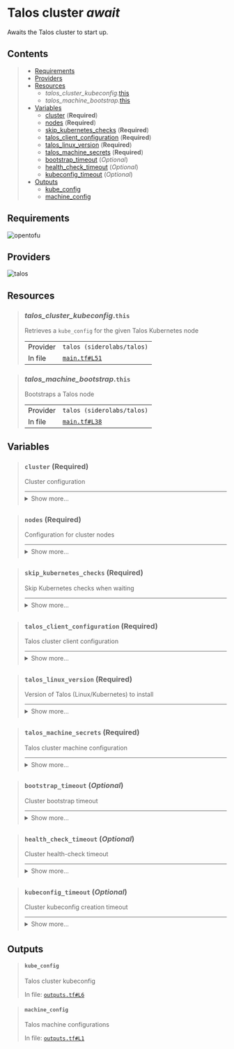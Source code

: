 # Talos cluster *await*

Awaits the Talos cluster to start up.

## Contents

<blockquote><!-- contents:start -->

- [Requirements](#requirements)
- [Providers](#providers)
- [Resources](#resources)
  - _talos_cluster_kubeconfig_.[this](#talos_cluster_kubeconfigthis)
  - _talos_machine_bootstrap_.[this](#talos_machine_bootstrapthis)
- [Variables](#variables)
  - [cluster](#cluster-required) (**Required**)
  - [nodes](#nodes-required) (**Required**)
  - [skip_kubernetes_checks](#skip_kubernetes_checks-required) (**Required**)
  - [talos_client_configuration](#talos_client_configuration-required) (**Required**)
  - [talos_linux_version](#talos_linux_version-required) (**Required**)
  - [talos_machine_secrets](#talos_machine_secrets-required) (**Required**)
  - [bootstrap_timeout](#bootstrap_timeout-optional) (*Optional*)
  - [health_check_timeout](#health_check_timeout-optional) (*Optional*)
  - [kubeconfig_timeout](#kubeconfig_timeout-optional) (*Optional*)
- [Outputs](#outputs)
  - [kube_config](#kube_config)
  - [machine_config](#machine_config)
</blockquote><!-- contents:end -->

## Requirements
![opentofu](https://img.shields.io/badge/OpenTofu->=1.10.5-d3287d?logo=opentofu)

## Providers
  
![talos](https://img.shields.io/badge/talos--2479ce)

## Resources
  
<blockquote><!-- resource:"talos_cluster_kubeconfig.this":start -->

### _talos_cluster_kubeconfig_.`this`

Retrieves a `kube_config` for the given Talos Kubernetes node
  <table>
    <tr>
      <td>Provider</td>
      <td><code>talos (siderolabs/talos)</code></td>
    </tr>
    <tr>
      <td>In file</td>
      <td><a href="./main.tf#L51"><code>main.tf#L51</code></a></td>
    </tr>
  </table>
</blockquote><!-- resource:"talos_cluster_kubeconfig.this":end -->
<blockquote><!-- resource:"talos_machine_bootstrap.this":start -->

### _talos_machine_bootstrap_.`this`

Bootstraps a Talos node
  <table>
    <tr>
      <td>Provider</td>
      <td><code>talos (siderolabs/talos)</code></td>
    </tr>
    <tr>
      <td>In file</td>
      <td><a href="./main.tf#L38"><code>main.tf#L38</code></a></td>
    </tr>
  </table>
</blockquote><!-- resource:"talos_machine_bootstrap.this":end -->

## Variables
  
<blockquote><!-- variable:"cluster":start -->

### `cluster` (**Required**)

Cluster configuration

<details style="border-top-color: inherit; border-top-width: 0.1em; border-top-style: solid; padding-top: 0.5em; padding-bottom: 0.5em;">
  <summary>Show more...</summary>

  **Type**:
  ```hcl
  object({
    name     = string
    endpoint = string
  })
  ```
  In file: <a href="./variables.tf#L7"><code>variables.tf#L7</code></a>

</details>
</blockquote><!-- variable:"cluster":end -->
<blockquote><!-- variable:"nodes":start -->

### `nodes` (**Required**)

Configuration for cluster nodes

<details style="border-top-color: inherit; border-top-width: 0.1em; border-top-style: solid; padding-top: 0.5em; padding-bottom: 0.5em;">
  <summary>Show more...</summary>

  **Type**:
  ```hcl
  list(object({
    name         = string
    machine_type = string
    ip           = string
  }))
  ```
  In file: <a href="./variables.tf#L52"><code>variables.tf#L52</code></a>

</details>
</blockquote><!-- variable:"nodes":end -->
<blockquote><!-- variable:"skip_kubernetes_checks":start -->

### `skip_kubernetes_checks` (**Required**)

Skip Kubernetes checks when waiting

<details style="border-top-color: inherit; border-top-width: 0.1em; border-top-style: solid; padding-top: 0.5em; padding-bottom: 0.5em;">
  <summary>Show more...</summary>

  **Type**:
  ```hcl
  bool
  ```
  In file: <a href="./variables.tf#L25"><code>variables.tf#L25</code></a>

</details>
</blockquote><!-- variable:"skip_kubernetes_checks":end -->
<blockquote><!-- variable:"talos_client_configuration":start -->

### `talos_client_configuration` (**Required**)

Talos cluster client configuration

<details style="border-top-color: inherit; border-top-width: 0.1em; border-top-style: solid; padding-top: 0.5em; padding-bottom: 0.5em;">
  <summary>Show more...</summary>

  **Type**:
  ```hcl
  map(any)
  ```
  In file: <a href="./variables.tf#L20"><code>variables.tf#L20</code></a>

</details>
</blockquote><!-- variable:"talos_client_configuration":end -->
<blockquote><!-- variable:"talos_linux_version":start -->

### `talos_linux_version` (**Required**)

Version of Talos (Linux/Kubernetes) to install

<details style="border-top-color: inherit; border-top-width: 0.1em; border-top-style: solid; padding-top: 0.5em; padding-bottom: 0.5em;">
  <summary>Show more...</summary>

  **Type**:
  ```hcl
  string
  ```
  In file: <a href="./variables.tf#L1"><code>variables.tf#L1</code></a>

</details>
</blockquote><!-- variable:"talos_linux_version":end -->
<blockquote><!-- variable:"talos_machine_secrets":start -->

### `talos_machine_secrets` (**Required**)

Talos cluster machine configuration

<details style="border-top-color: inherit; border-top-width: 0.1em; border-top-style: solid; padding-top: 0.5em; padding-bottom: 0.5em;">
  <summary>Show more...</summary>

  **Type**:
  ```hcl
  any
  ```
  In file: <a href="./variables.tf#L15"><code>variables.tf#L15</code></a>

</details>
</blockquote><!-- variable:"talos_machine_secrets":end -->
<blockquote><!-- variable:"bootstrap_timeout":start -->

### `bootstrap_timeout` (*Optional*)

Cluster bootstrap timeout

<details style="border-top-color: inherit; border-top-width: 0.1em; border-top-style: solid; padding-top: 0.5em; padding-bottom: 0.5em;">
  <summary>Show more...</summary>

  **Type**:
  ```hcl
  string
  ```
  **Default**:
  ```json
  "5m"
  ```
  In file: <a href="./variables.tf#L31"><code>variables.tf#L31</code></a>

</details>
</blockquote><!-- variable:"bootstrap_timeout":end -->
<blockquote><!-- variable:"health_check_timeout":start -->

### `health_check_timeout` (*Optional*)

Cluster health-check timeout

<details style="border-top-color: inherit; border-top-width: 0.1em; border-top-style: solid; padding-top: 0.5em; padding-bottom: 0.5em;">
  <summary>Show more...</summary>

  **Type**:
  ```hcl
  string
  ```
  **Default**:
  ```json
  "10m"
  ```
  In file: <a href="./variables.tf#L38"><code>variables.tf#L38</code></a>

</details>
</blockquote><!-- variable:"health_check_timeout":end -->
<blockquote><!-- variable:"kubeconfig_timeout":start -->

### `kubeconfig_timeout` (*Optional*)

Cluster kubeconfig creation timeout

<details style="border-top-color: inherit; border-top-width: 0.1em; border-top-style: solid; padding-top: 0.5em; padding-bottom: 0.5em;">
  <summary>Show more...</summary>

  **Type**:
  ```hcl
  string
  ```
  **Default**:
  ```json
  "1m"
  ```
  In file: <a href="./variables.tf#L45"><code>variables.tf#L45</code></a>

</details>
</blockquote><!-- variable:"kubeconfig_timeout":end -->

## Outputs
  
<blockquote><!-- output:"kube_config":start -->

#### `kube_config`

Talos cluster kubeconfig

In file: <a href="./outputs.tf#L6"><code>outputs.tf#L6</code></a>
</blockquote><!-- output:"kube_config":end -->
<blockquote><!-- output:"machine_config":start -->

#### `machine_config`

Talos machine configurations

In file: <a href="./outputs.tf#L1"><code>outputs.tf#L1</code></a>
</blockquote><!-- output:"machine_config":end -->